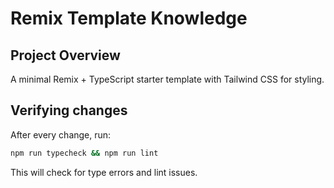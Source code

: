 # Remix Template Knowledge

## Project Overview
A minimal Remix + TypeScript starter template with Tailwind CSS for styling.

## Verifying changes
After every change, run:
```bash
npm run typecheck && npm run lint
```
This will check for type errors and lint issues.

